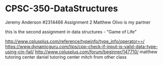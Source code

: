 # CPSC-350-DataStructures

Jeremy Anderson
#2314466
Assignment 2
Matthew Olivo is my partner



this is the second assignment in data structures - "Game of Life"


http://www.cplusplus.com/reference/typeinfo/type_info/operator==/
https://www.dynamicguru.com/tips/cpp-check-if-input-is-valid-data-type-using-cin-fail/
http://www.cplusplus.com/forum/beginner/147710/
matthew tutoring center
daniel tutoring center
mitch from other class
